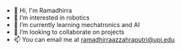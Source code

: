 - 👋 Hi, I'm Ramadhirra
- 👀 I’m interested in robotics
- 🌱 I’m currently learning mechatronics and AI
- 💞️ I’m looking to collaborate on projects
- 📫 You can email me at ramadhirraazzahraputri@upi.edu

<!---
honeypotalert/honeypotalert is a ✨ special ✨ repository because its `README.md` (this file) appears on your GitHub profile.
You can click the Preview link to take a look at your changes.
--->
